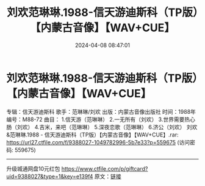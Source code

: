 ﻿---
title: 刘欢范琳琳.1988-信天游迪斯科（TP版）【内蒙古音像】【WAV+CUE】
date: 2024-04-08 08:47:01
categories: WAV车载音乐、镜像
tags: 华语中文
---
# 刘欢范琳琳.1988-信天游迪斯科（TP版）【内蒙古音像】【WAV+CUE】

专辑：信天游迪斯科
歌手：范琳琳/刘欢
出版：内蒙古音像出版社
时间：1988年
编号：M88-72
曲目：
1.信天游（范琳琳）
2.一无所有（刘欢）
3.世界需要热心肠（刘欢）
4.吉米，来吧（范琳琳）
5.深夜恋歌（范琳琳）
6.济公（刘欢）
刘欢&范琳琳.1988 - 信天游迪斯科（TP版）【内蒙古音像】【WAV+CUE】.rar: https://url27.ctfile.com/f/9388027-1049782996-5b7e33?p=559675
(访问密码: 559675)
****************************************************************************************************************************************
升级城通网盘10元红包 https://www.ctfile.com/p/giftcard?uid=9388027&type=1&key=e139f4
原文：[链接](https://blog.sina.com.cn/s/blog_1647c7e760103151s.html)